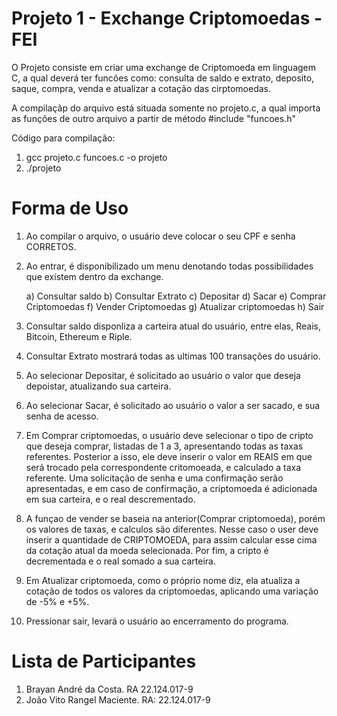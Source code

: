 # Projeto 1 - Exchange Criptomoedas - FEI
O Projeto consiste em criar uma exchange de Criptomoeda em linguagem C, a qual deverá ter funcões como: consulta de saldo e extrato, deposito, saque, compra, venda e atualizar a cotação das cirptomoedas. 

A compilaçãp do arquivo está situada somente no projeto.c, a qual importa as funções de outro arquivo a partir de método #include "funcoes.h"

Código para compilação:

1. gcc projeto.c funcoes.c -o projeto
2. ./projeto

# Forma de Uso

1. Ao compilar o arquivo, o usuário deve colocar o seu CPF  e senha CORRETOS.

2. Ao entrar, é disponibilizado um menu denotando todas possibilidades que existem dentro da exchange.
   
   a) Consultar saldo
   b) Consultar Extrato
   c) Depositar
   d) Sacar
   e) Comprar Criptomoedas
   f) Vender Criptomoedas
   g) Atualizar criptomoedas
   h) Sair
   
3. Consultar saldo disponliza a carteira atual do usuário, entre elas, Reais, Bitcoin, Ethereum e Riple.

4. Consultar Extrato mostrará todas as ultimas 100 transações do usuário.

5. Ao selecionar Depositar, é solicitado ao usuário o valor que deseja depoistar, atualizando sua carteira.

6. Ao selecionar Sacar, é solicitado ao usuário o valor a ser sacado, e sua senha de acesso.

7. Em Comprar criptomoedas, o usuário deve selecionar o tipo de cripto que deseja comprar, listadas de 1 a 3, apresentando todas as taxas referentes. Posterior a isso, ele deve inserir o valor em REAIS em que será trocado pela correspondente critomoeada, e calculado a taxa referente. Uma solicitação de senha e uma confirmação serão apresentadas, e em caso de confirmação, a criptomoeda é adicionada em sua carteira, e o real descrementado.

8. A funçao de vender se baseia na anterior(Comprar criptomoeda), porém os valores de taxas, e calculos são diferentes. Nesse caso o user deve inserir a quantidade de CRIPTOMOEDA, para assim calcular esse cima da cotação atual da moeda selecionada. Por fim, a cripto é decrementada e o real somado a sua carteira.

9. Em Atualizar criptomoeda, como o próprio nome diz, ela atualiza a cotação de todos os valores da criptomoedas, aplicando uma variação de -5% e +5%.

10. Pressionar sair, levará o usuário ao encerramento do programa.

# Lista de Participantes

1. Brayan André da Costa. RA 22.124.017-9
2. João Vito Rangel Maciente. RA: 22.124.017-9


